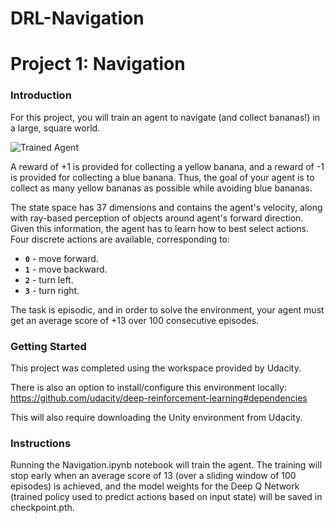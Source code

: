 # DRL-Navigation

[//]: # (Image References)

[image1]: https://user-images.githubusercontent.com/10624937/42135619-d90f2f28-7d12-11e8-8823-82b970a54d7e.gif "Trained Agent"

# Project 1: Navigation

### Introduction

For this project, you will train an agent to navigate (and collect bananas!) in a large, square world.  

![Trained Agent][image1]

A reward of +1 is provided for collecting a yellow banana, and a reward of -1 is provided for collecting a blue banana.  Thus, the goal of your agent is to collect as many yellow bananas as possible while avoiding blue bananas.  

The state space has 37 dimensions and contains the agent's velocity, along with ray-based perception of objects around agent's forward direction.  Given this information, the agent has to learn how to best select actions.  Four discrete actions are available, corresponding to:
- **`0`** - move forward.
- **`1`** - move backward.
- **`2`** - turn left.
- **`3`** - turn right.

The task is episodic, and in order to solve the environment, your agent must get an average score of +13 over 100 consecutive episodes.

### Getting Started

This project was completed using the workspace provided by Udacity.  

There is also an option to install/configure this environment locally: https://github.com/udacity/deep-reinforcement-learning#dependencies

This will also require downloading the Unity environment from Udacity.

### Instructions
Running the Navigation.ipynb notebook will train the agent.  The training will stop early when an average score of 13 (over a sliding window of 100 episodes) is achieved, and the model weights for the Deep Q Network (trained policy used to predict actions based on input state) will be saved in checkpoint.pth.
